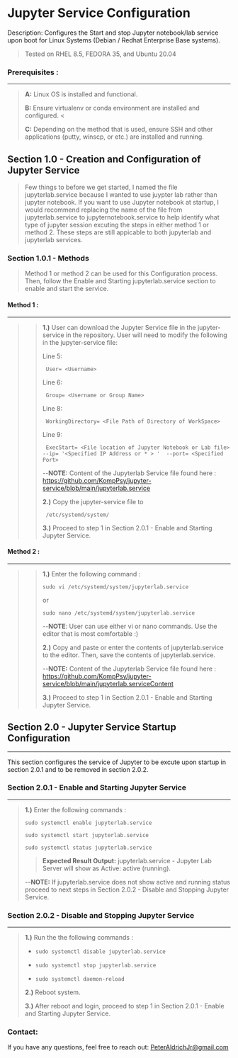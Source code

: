 # Jupyter Service Configuration 
Description: Configures the Start and stop Jupyter notebook/lab service upon boot for Linux Systems (Debian / Redhat Enterprise Base systems).
> Tested on RHEL 8.5, FEDORA 35, and Ubuntu 20.04



### Prerequisites :
------------------
>  **A:** Linux OS is installed and functional.
>
>  **B:** Ensure virtualenv or conda environment are installed and configured. <
>
> **C:** Depending on the method that is used, ensure SSH and other applications (putty, winscp, or etc.) are installed and running. 
>

## Section 1.0 - Creation and Configuration of Jupyter Service 
> Few things to before we get started, I named the file jupyterlab.service because I wanted to use juypter lab rather than jupyter notebook.
> If you want to use Jupyter notebook at startup, I would recommend replacing the name of the file from  jupyterlab.service to jupyternotebook.service to help identify 
> what type of jupyter session excuting the steps in either method 1 or method 2. These steps are still appicable to both jupyterlab and jupyterlab services.

### Section 1.0.1 - Methods
>Method 1 or method 2 can be used for this Configuration process. Then, follow the Enable and Starting jupyterlab.service section to enable and start the service.

 #### Method 1 : 
---------

>> **1.)** User can download the Jupyter Service file in the jupyter-service in the repository. User will need to modify the following in the jupyter-service file:
>>>
>> Line 5:
>>>
>>      User= <Username>
>>>
>> Line 6:
>>>
>>      Group= <Username or Group Name>
>>>
>> Line 8:     
>>>
>>      WorkingDirectory= <File Path of Directory of WorkSpace>
>>>
>> Line 9:     
>>>
>>      ExecStart= <File location of Jupyter Notebook or Lab file> --ip= '<Specified IP Address or * > '  --port= <Specified Port>
>>>
>> --**NOTE:** Content of the Jupyterlab Service file found here : https://github.com/KompPsy/jupyter-service/blob/main/jupyterlab.service
>>>
>> **2.)** Copy the jupyter-service file to
>>>
>>      /etc/systemd/system/
>>>
>> **3.)** Proceed to step 1 in Section 2.0.1 - Enable and Starting Jupyter Service.
      
 #### Method 2 :
---------

>> **1.)** Enter the following command :
>>>
>>     sudo vi /etc/systemd/system/jupyterlab.service
>>>
>> or
>>>
>>     sudo nano /etc/systemd/system/jupyterlab.service 
>>>
>> --**NOTE**: User can use either vi or nano commands. Use the editor that is most comfortable :)
>>> 
>> **2.)** Copy and paste or enter the contents of jupyterlab.service to the editor. Then, save the contents of jupyterlab.service.
>>>
>> --**NOTE:** Content of the Jupyterlab Service file found here : https://github.com/KompPsy/jupyter-service/blob/main/jupyterlab.serviceContent
>>>
>> **3.)** Proceed to step 1 in Section 2.0.1 - Enable and Starting Jupyter Service.
      
## Section 2.0 - Jupyter Service Startup Configuration
---------------------------------------
This section configures the service of Jupyter to be excute upon startup in section 2.0.1 and to be removed in section 2.0.2. 
      
### Section 2.0.1 - Enable and Starting Jupyter Service 
---------------------------------------
      
> **1.)** Enter the following commands :
>>
>     sudo systemctl enable jupyterlab.service
>>
>     sudo systemctl start jupyterlab.service
>>
>     sudo systemctl status jupyterlab.service
>>
>> **__Expected Result Output:__** jupyterlab.service - Jupyter Lab Server will show as Active: active (running).
>> 
> --**NOTE:** If jupyterlab.service does not show active and running status proceed to next steps in Section 2.0.2 - Disable and Stopping Jupyter Service.
>>
### Section 2.0.2 - Disable and Stopping Jupyter Service 
---------------------------------------
> **1.)** Run the the following commands :
>>
> -     sudo systemctl disable jupyterlab.service
> -     sudo systemctl stop jupyterlab.service
> -     sudo systemctl daemon-reload
>>
> **2.)** Reboot system.
>>
> **3.)** After reboot and login, proceed to step 1 in Section 2.0.1 - Enable and Starting Jupyter Service.
>>

      
### Contact:
If you have any questions, feel free to reach out:
      PeterAldrichJr@gmail.com


